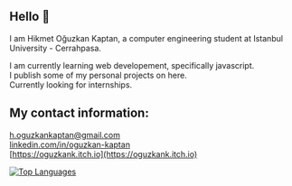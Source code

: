 ## Hello 👋<br>

I am Hikmet Oğuzkan Kaptan, a computer engineering student at Istanbul University - Cerrahpasa.<br>

I am currently learning web developement, specifically javascript.<br>
I publish some of my personal projects on here.<br>
Currently looking for internships.<br>

## My contact information:<br>

h.oguzkankaptan@gmail.com<br>
[linkedin.com/in/oguzkan-kaptan](https://www.linkedin.com/in/oguzkan-kaptan)<br>
[https://oguzkank.itch.io](https://oguzkank.itch.io)<br>

[![Top Languages](https://github-readme-stats.vercel.app/api/top-langs/?username=OguzkanK)](https://github.com/OguzkanK/github-readme-stats)

